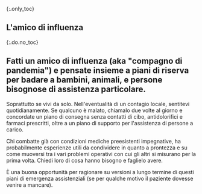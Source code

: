 {:.only_toc}
## L'amico di influenza

{:.do.no_toc}
## Fatti un amico di influenza (aka "compagno di pandemia") e pensate insieme a piani di riserva per badare a bambini, animali, e persone bisognose di assistenza particolare.

Soprattutto se vivi da solo. Nell'eventualità di un contagio locale, sentitevi quotidianamente. Se qualcuno è malato, chiamalo due volte al giorno e concordate un piano di consegna senza contatti di cibo, antidolorifici e farmaci prescritti, oltre a un piano di supporto per l'assistenza di persone a carico.

Chi combatte già con condizioni mediche preesistenti impegnative, ha probabilmente esperienze utili da condividere in quanto a prontezza e su come muoversi tra i vari problemi operativi con cui gli altri si misurano per la prima volta. Chiedi loro di cosa hanno bisogno e faglielo avere.

È una buona opportunità per ragionare su versioni a lungo termine di questi piani di emergenza assistenziali (se per qualche motivo il paziente dovesse venire a mancare).
